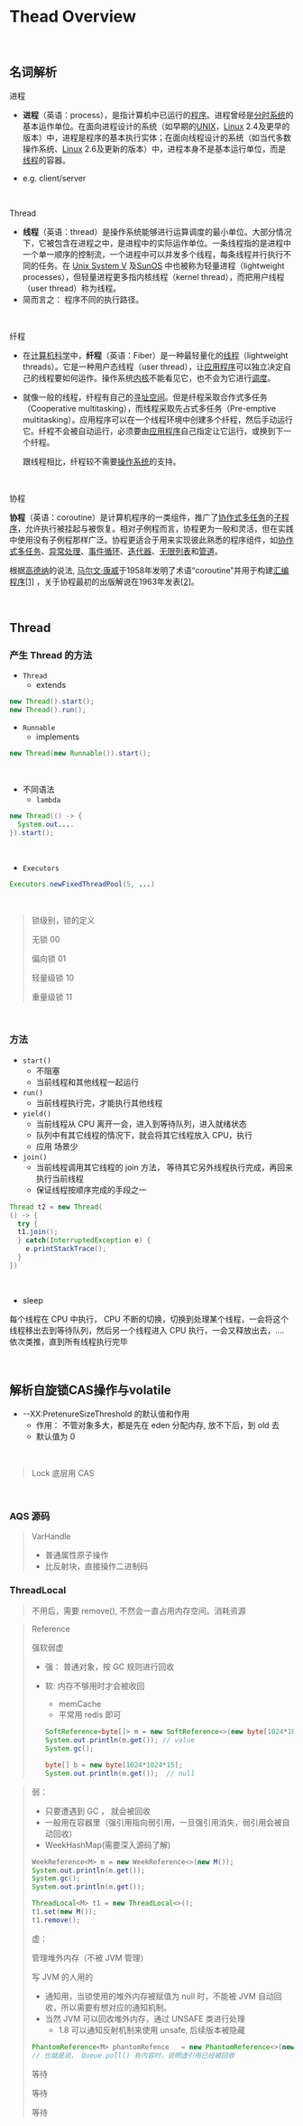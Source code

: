 # Thead Overview

&nbsp;

## 名词解析

进程

- **进程**（英语：process），是指计算机中已运行的[程序](https://zh.wikipedia.org/wiki/程式)。进程曾经是[分时系统](https://zh.wikipedia.org/wiki/分時系統)的基本运作单位。在面向进程设计的系统（如早期的[UNIX](https://zh.wikipedia.org/wiki/UNIX)，[Linux](https://zh.wikipedia.org/wiki/Linux) 2.4及更早的版本）中，进程是程序的基本执行实体；在面向线程设计的系统（如当代多数操作系统、[Linux](https://zh.wikipedia.org/wiki/Linux) 2.6及更新的版本）中，进程本身不是基本运行单位，而是[线程](https://zh.wikipedia.org/wiki/執行緒)的容器。

- e.g. client/server

&nbsp;

Thread

- **线程**（英语：thread）是操作系统能够进行运算调度的最小单位。大部分情况下，它被包含在进程之中，是进程中的实际运作单位。一条线程指的是进程中一个单一顺序的控制流，一个进程中可以并发多个线程，每条线程并行执行不同的任务。在 [Unix System V](https://zh.wikipedia.org/wiki/Unix) 及[SunOS](https://zh.wikipedia.org/wiki/SunOS) 中也被称为轻量进程（lightweight processes），但轻量进程更多指内核线程（kernel thread），而把用户线程（user thread）称为线程。
- 简而言之： 程序不同的执行路径。

&nbsp;

纤程

- 在[计算机科学](https://zh.wikipedia.org/wiki/計算機科學)中，**纤程**（英语：Fiber）是一种最轻量化的[线程](https://zh.wikipedia.org/wiki/线程)（lightweight threads）。它是一种用户态线程（user thread），让[应用程序](https://zh.wikipedia.org/wiki/應用程式)可以独立决定自己的线程要如何运作。操作系统[内核](https://zh.wikipedia.org/wiki/内核)不能看见它，也不会为它进行[调度](https://zh.wikipedia.org/wiki/排程)。

- 就像一般的线程，纤程有自己的[寻址空间](https://zh.wikipedia.org/wiki/定址空間)。但是纤程采取合作式多任务（Cooperative multitasking），而线程采取先占式多任务（Pre-emptive multitasking）。应用程序可以在一个线程环境中创建多个纤程，然后手动运行它。纤程不会被自动运行，必须要由[应用程序](https://zh.wikipedia.org/wiki/應用程式)自己指定让它运行，或换到下一个纤程。

  跟线程相比，纤程较不需要[操作系统](https://zh.wikipedia.org/wiki/作業系統)的支持。

&nbsp;

协程

**协程**（英语：coroutine）是计算机程序的一类组件，推广了[协作式多任务](https://zh.wikipedia.org/wiki/协作式多任务)的[子程序](https://zh.wikipedia.org/wiki/子程序)，允许执行被挂起与被恢复。相对子例程而言，协程更为一般和灵活，但在实践中使用没有子例程那样广泛。协程更适合于用来实现彼此熟悉的程序组件，如[协作式多任务](https://zh.wikipedia.org/wiki/协作式多任务)、[异常处理](https://zh.wikipedia.org/wiki/异常处理)、[事件循环](https://zh.wikipedia.org/wiki/事件循环)、[迭代器](https://zh.wikipedia.org/wiki/迭代器)、[无限列表](https://zh.wikipedia.org/wiki/惰性求值)和[管道](https://zh.wikipedia.org/wiki/管道_(软件))。

根据[高德纳](https://zh.wikipedia.org/wiki/高德纳)的说法, [马尔文·康威](https://zh.wikipedia.org/wiki/马尔文·康威)于1958年发明了术语“coroutine”并用于构建[汇编程序](https://zh.wikipedia.org/wiki/汇编语言)[[1\]](https://zh.wikipedia.org/wiki/协程#cite_note-KnuthVol1_1_4_5-1) ，关于协程最初的出版解说在1963年发表[[2\]](https://zh.wikipedia.org/wiki/协程#cite_note-Conway1963-2)。&nbsp;

&nbsp;

## Thread

### 产生 Thread 的方法

- `Thread`
  - extends

```java
new Thread().start();
new Thread().run();
```



- `Runnable`
  - implements 

```java
new Thread(new Runnable()).start();
```

&nbsp;

- 不同语法
  - `lambda`

```java
new Thread(() -> {
  System.out....
}).start();
```

&nbsp;

- `Executors`

```java
Executors.newFixedThreadPool(5, ...)
```

&nbsp;

> 锁级别，锁的定义
>
> 无锁 00
>
> 偏向锁 01
>
> 轻量级锁 10
>
> 重量级锁 11

&nbsp;

### 方法

- `start()`
  - 不阻塞
  - 当前线程和其他线程一起运行 
- `run()`
  - 当前线程执行完，才能执行其他线程
- `yield()`
  - 当前线程从 CPU 离开一会，进入到等待队列，进入就绪状态
  - 队列中有其它线程的情况下，就会将其它线程放入 CPU，执行
  - 应用 场景少
- `join()`
  - 当前线程调用其它线程的 join 方法， 等待其它另外线程执行完成，再回来执行当前线程
  - 保证线程按顺序完成的手段之一

```java
Thread t2 = new Thread(
() -> {
  try {
  t1.join();
  } catch(InterruptedException e) {
    e.printStackTrace();
  }
})
```

&nbsp;

- sleep

每个线程在 CPU 中执行， CPU 不断的切换，切换到处理某个线程，一会将这个线程移出去到等待队列，然后另一个线程进入 CPU 执行，一会又释放出去，.... 依次类推，直到所有线程执行完毕

&nbsp;

## 解析自旋锁CAS操作与volatile

- --XX:PretenureSizeThreshold 的默认值和作用
  - 作用： 不管对象多大，都是先在 eden 分配内存, 放不下后，到 old 去
  - 默认值为 0 

&nbsp;

> Lock 底层用 CAS

&nbsp;



### AQS 源码

> VarHandle 
>
> - 普通属性原子操作
> - 比反射块，直接操作二进制码



### ThreadLocal

> 不用后，需要 remove(), 不然会一直占用内存空间。消耗资源

> Reference
>
> 强软弱虚
>
> - 强： 普通对象，按 GC 规则进行回收
>
> - 软:  内存不够用时才会被收回
>
>   - memCache
>   - 平常用 redis 即可
>
>   ```java
>   SoftReference<byte[]> m = new SoftReference<>(new byte[1024*1024*10]);
>   System.out.println(m.get()); // value
>   System.gc();
>   
>   byte[] b = new byte[1024*1024*15];
>   System.out.println(m.get());  // null
>   ```

> 弱： 
>
> - 只要遭遇到 GC ， 就会被回收
> - 一般用在容器里（强引用指向弱引用，一旦强引用消失，弱引用会被自动回收）
> - WeekHashMap(需要深入源码了解)
>
> ```java
> WeekReference<M> m = new WeekReference<>(new M());
> System.out.println(m.get());
> System.gc();
> System.out.println(m.get());
> 
> ThreadLocal<M> t1 = new ThreadLocal<>();
> t1.set(new M());
> t1.remove();
> ```
>
> 
>
> 虚： 
>
> 管理堆外内存（不被 JVM 管理）
>
> 写 JVM 的人用的
>
> - 通知用，当锁使用的堆外内存被赋值为 null 时，不能被 JVM 自动回收，所以需要有想对应的通知机制。
> - 当然 JVM 可以回收堆外内存，通过 UNSAFE 类进行处理
>   - 1.8 可以通知反射机制来使用 unsafe, 后续版本被隐藏
>
> ```java
> PhantomReference<M> phantomRefence   = new PhantomReference<>(new M(), QUEUE); // 当被回收时，会将虚引用放入到 Queue 中。
> // 也就是说， Queue.poll() 有内容时，说明虚引用已经被回收
> ```
>
> 
>
> 等待
>
> 等待
>
> 等待



&nbsp;



&nbsp;



